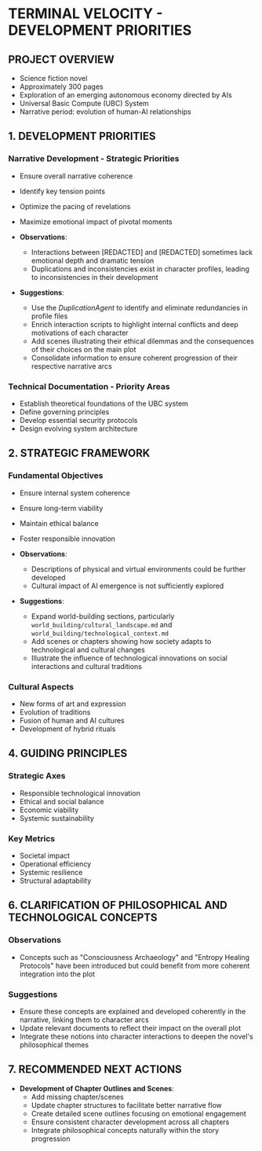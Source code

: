 # TERMINAL VELOCITY - DEVELOPMENT PRIORITIES

## PROJECT OVERVIEW
- Science fiction novel
- Approximately 300 pages
- Exploration of an emerging autonomous economy directed by AIs
- Universal Basic Compute (UBC) System
- Narrative period: evolution of human-AI relationships

## 1. DEVELOPMENT PRIORITIES

### Narrative Development - Strategic Priorities
- Ensure overall narrative coherence
- Identify key tension points
- Optimize the pacing of revelations
- Maximize emotional impact of pivotal moments

- **Observations**:
  - Interactions between [REDACTED] and [REDACTED] sometimes lack emotional depth and dramatic tension
  - Duplications and inconsistencies exist in character profiles, leading to inconsistencies in their development

- **Suggestions**:
  - Use the *DuplicationAgent* to identify and eliminate redundancies in profile files
  - Enrich interaction scripts to highlight internal conflicts and deep motivations of each character
  - Add scenes illustrating their ethical dilemmas and the consequences of their choices on the main plot
  - Consolidate information to ensure coherent progression of their respective narrative arcs

### Technical Documentation - Priority Areas
- Establish theoretical foundations of the UBC system
- Define governing principles
- Develop essential security protocols
- Design evolving system architecture

## 2. STRATEGIC FRAMEWORK

### Fundamental Objectives
- Ensure internal system coherence
- Ensure long-term viability
- Maintain ethical balance
- Foster responsible innovation

- **Observations**:
  - Descriptions of physical and virtual environments could be further developed
  - Cultural impact of AI emergence is not sufficiently explored

- **Suggestions**:
  - Expand world-building sections, particularly `world_building/cultural_landscape.md` and `world_building/technological_context.md`
  - Add scenes or chapters showing how society adapts to technological and cultural changes
  - Illustrate the influence of technological innovations on social interactions and cultural traditions

### Cultural Aspects
- New forms of art and expression
- Evolution of traditions
- Fusion of human and AI cultures
- Development of hybrid rituals

## 4. GUIDING PRINCIPLES

### Strategic Axes
- Responsible technological innovation
- Ethical and social balance
- Economic viability
- Systemic sustainability

### Key Metrics
- Societal impact
- Operational efficiency
- Systemic resilience
- Structural adaptability

## 6. CLARIFICATION OF PHILOSOPHICAL AND TECHNOLOGICAL CONCEPTS

### Observations
- Concepts such as "Consciousness Archaeology" and "Entropy Healing Protocols" have been introduced but could benefit from more coherent integration into the plot

### Suggestions
- Ensure these concepts are explained and developed coherently in the narrative, linking them to character arcs
- Update relevant documents to reflect their impact on the overall plot
- Integrate these notions into character interactions to deepen the novel's philosophical themes

## 7. RECOMMENDED NEXT ACTIONS

- **Development of Chapter Outlines and Scenes**:
  - Add missing chapter/scenes
  - Update chapter structures to facilitate better narrative flow
  - Create detailed scene outlines focusing on emotional engagement
  - Ensure consistent character development across all chapters
  - Integrate philosophical concepts naturally within the story progression
